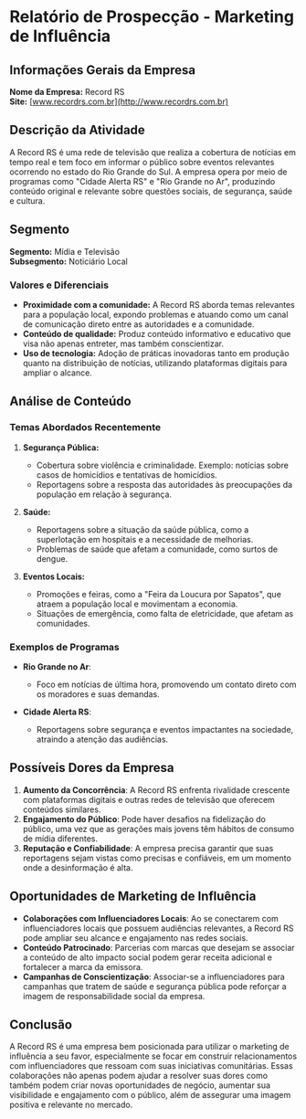 # Relatório de Prospecção - Marketing de Influência

## Informações Gerais da Empresa
**Nome da Empresa:** Record RS  
**Site:** [www.recordrs.com.br](http://www.recordrs.com.br)

## Descrição da Atividade
A Record RS é uma rede de televisão que realiza a cobertura de notícias em tempo real e tem foco em informar o público sobre eventos relevantes ocorrendo no estado do Rio Grande do Sul. A empresa opera por meio de programas como "Cidade Alerta RS" e "Rio Grande no Ar", produzindo conteúdo original e relevante sobre questões sociais, de segurança, saúde e cultura.

## Segmento
**Segmento:** Mídia e Televisão  
**Subsegmento:** Noticiário Local

### Valores e Diferenciais
- **Proximidade com a comunidade:** A Record RS aborda temas relevantes para a população local, expondo problemas e atuando como um canal de comunicação direto entre as autoridades e a comunidade.
- **Conteúdo de qualidade:** Produz conteúdo informativo e educativo que visa não apenas entreter, mas também conscientizar.
- **Uso de tecnologia:** Adoção de práticas inovadoras tanto em produção quanto na distribuição de notícias, utilizando plataformas digitais para ampliar o alcance.

## Análise de Conteúdo
### Temas Abordados Recentemente
1. **Segurança Pública:**
   - Cobertura sobre violência e criminalidade. Exemplo: notícias sobre casos de homicídios e tentativas de homicídios.
   - Reportagens sobre a resposta das autoridades às preocupações da população em relação à segurança.

2. **Saúde:**
   - Reportagens sobre a situação da saúde pública, como a superlotação em hospitais e a necessidade de melhorias.
   - Problemas de saúde que afetam a comunidade, como surtos de dengue.

3. **Eventos Locais:**
   - Promoções e feiras, como a "Feira da Loucura por Sapatos", que atraem a população local e movimentam a economia.
   - Situações de emergência, como falta de eletricidade, que afetam as comunidades.

### Exemplos de Programas
- **Rio Grande no Ar**:
  - Foco em notícias de última hora, promovendo um contato direto com os moradores e suas demandas.
  
- **Cidade Alerta RS**:
  - Reportagens sobre segurança e eventos impactantes na sociedade, atraindo a atenção das audiências.

## Possíveis Dores da Empresa
1. **Aumento da Concorrência**: A Record RS enfrenta rivalidade crescente com plataformas digitais e outras redes de televisão que oferecem conteúdos similares.
2. **Engajamento do Público**: Pode haver desafios na fidelização do público, uma vez que as gerações mais jovens têm hábitos de consumo de mídia diferentes.
3. **Reputação e Confiabilidade**: A empresa precisa garantir que suas reportagens sejam vistas como precisas e confiáveis, em um momento onde a desinformação é alta.

## Oportunidades de Marketing de Influência
- **Colaborações com Influenciadores Locais**: Ao se conectarem com influenciadores locais que possuem audiências relevantes, a Record RS pode ampliar seu alcance e engajamento nas redes sociais.
- **Conteúdo Patrocinado**: Parcerias com marcas que desejam se associar a conteúdo de alto impacto social podem gerar receita adicional e fortalecer a marca da emissora.
- **Campanhas de Conscientização**: Associar-se a influenciadores para campanhas que tratem de saúde e segurança pública pode reforçar a imagem de responsabilidade social da empresa.

## Conclusão
A Record RS é uma empresa bem posicionada para utilizar o marketing de influência a seu favor, especialmente se focar em construir relacionamentos com influenciadores que ressoam com suas iniciativas comunitárias. Essas colaborações não apenas podem ajudar a resolver suas dores como também podem criar novas oportunidades de negócio, aumentar sua visibilidade e engajamento com o público, além de assegurar uma imagem positiva e relevante no mercado.